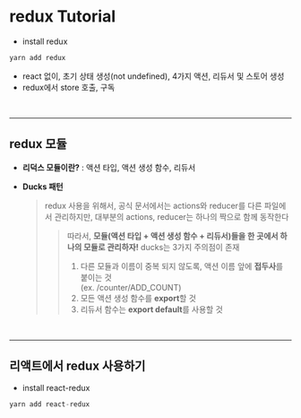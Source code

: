 # redux Tutorial

- install redux

```javaScript
yarn add redux
```

- react 없이, 초기 상태 생성(not undefined), 4가지 액션, 리듀서 및 스토어 생성
- redux에서 store 호출, 구독

<br/>

---

## redux 모듈

- **리덕스 모듈이란?** : 액션 타입, 액션 생성 함수, 리듀서

- **Ducks 패턴**
  > redux 사용을 위해서, 공식 문서에서는 actions와 reducer를 다른 파일에서 관리하지만,
  > 대부분의 actions, reducer는 하나의 짝으로 함께 동작한다
  >
  > > 따라서, **모듈(액션 타입 + 액션 생성 함수 + 리듀서)들을 한 곳에서 하나의 모듈로 관리하자!**
  > > ducks는 3가지 주의점이 존재
  > >
  > > 1.  다른 모듈과 이름이 중복 되지 않도록, 액션 이름 앞에 **접두사**를 붙이는 것<br/>(ex. /counter/ADD_COUNT)
  > > 2.  모든 액션 생성 함수를 **export**할 것
  > > 3.  리듀서 함수는 **export default**를 사용할 것

<br/>

---

## 리액트에서 redux 사용하기

- install react-redux

```javaScript
yarn add react-redux
```
